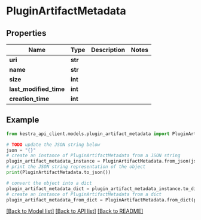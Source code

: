 # PluginArtifactMetadata


## Properties

Name | Type | Description | Notes
------------ | ------------- | ------------- | -------------
**uri** | **str** |  | 
**name** | **str** |  | 
**size** | **int** |  | 
**last_modified_time** | **int** |  | 
**creation_time** | **int** |  | 

## Example

```python
from kestra_api_client.models.plugin_artifact_metadata import PluginArtifactMetadata

# TODO update the JSON string below
json = "{}"
# create an instance of PluginArtifactMetadata from a JSON string
plugin_artifact_metadata_instance = PluginArtifactMetadata.from_json(json)
# print the JSON string representation of the object
print(PluginArtifactMetadata.to_json())

# convert the object into a dict
plugin_artifact_metadata_dict = plugin_artifact_metadata_instance.to_dict()
# create an instance of PluginArtifactMetadata from a dict
plugin_artifact_metadata_from_dict = PluginArtifactMetadata.from_dict(plugin_artifact_metadata_dict)
```
[[Back to Model list]](../README.md#documentation-for-models) [[Back to API list]](../README.md#documentation-for-api-endpoints) [[Back to README]](../README.md)


